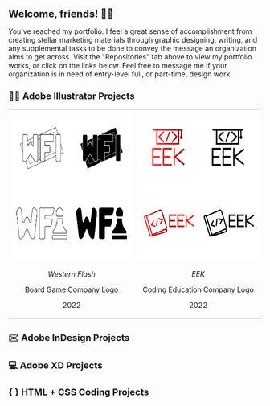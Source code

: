 <h1 style="font-size: 20px">Welcome, friends! 👋🏻 </h1>

You've reached my portfolio. I feel a great sense of accomplishment from creating stellar marketing materials through graphic designing, writing, and any supplemental tasks to be done to convey the message an organization aims to get across. Visit the "Repositories" tab above to view my portfolio works, or click on the links below. Feel free to message me if your organization is in need of entry-level full, or part-time, design work.

<h2 style="font-size: 18px">✍🏻 Adobe Illustrator Projects</h2>

<table align="center">
  <tr>
    <td><a href="https://github.com/RachelMHoffman/Illustrator-Logo-Project-WF/blob/main/README.md"><img src="WFI-Logo-Thumbnail.png" width="300" height="300"></a>
    <p align="center"><i>Western Flash</i></p>
    <p align="center">Board Game Company Logo</p>
    <p align="center">2022</p>
    </td>
    <td><a href=""><img src="Eek-Logo-Thumbnail.png" width="300" height="300"></a>
    <p align="center"><i>EEK</i></p>
    <p align="center">Coding Education Company Logo</p>
    <p align="center">2022</p>
    </td>
  </tr>
</table>

<h2 style="font-size: 18px">✉️ Adobe InDesign Projects</h2>
<h2 style="font-size: 18px">💻 Adobe XD Projects</h2>
<h2 style="font-size: 18px">{ } HTML + CSS Coding Projects</h2>

